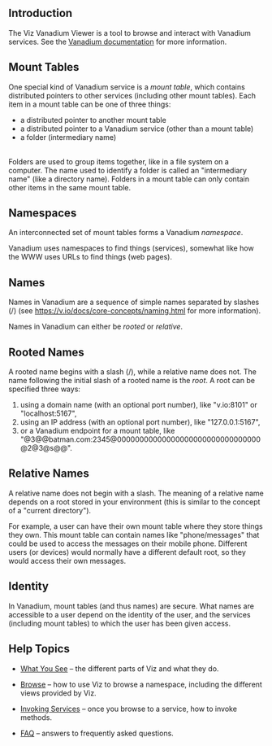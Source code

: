 Introduction
------------

The Viz Vanadium Viewer is a tool to browse and interact with Vanadium services.
See the [Vanadium documentation](http://staging.v.io) for more information.

Mount Tables
------------

One special kind of Vanadium service is a *mount table*, which contains
distributed pointers to other services (including other mount tables).
Each item in a mount table can be one of three things:
* a distributed pointer to another mount table
* a distributed pointer to a Vanadium service (other than a mount table)
* a folder (intermediary name)

<br />Folders are used to group items together, like in a file system
on a computer.
The name used to identify a folder is called an "intermediary name" (like
a directory name). Folders in a mount table can only contain other items
in the same mount table.

Namespaces
----------

An interconnected set of mount tables forms a Vanadium *namespace*.

Vanadium uses namespaces to find things (services), somewhat like how the WWW
uses URLs to find things (web pages).

Names
-----

Names in Vanadium are a sequence of simple names separated by slashes (/)
(see https://v.io/docs/core-concepts/naming.html for more information).

Names in Vanadium can either be *rooted* or *relative*.

Rooted Names
------------

A rooted name begins with a slash (/), while a relative name does not.
The name following the initial slash of a rooted name is the *root*.
A root can be specified three ways:
1. using a domain name (with an optional port number), like "v.io:8101"
or "localhost:5167",
2. using an IP address (with an optional port number), like "127.0.0.1:5167",
3. or a Vanadium endpoint for a mount table, like
"@3@@batman.com:2345@00000000000000000000000000000000@2@3@s@@".

Relative Names
--------------

A relative name does not begin with a slash.
The meaning of a relative name depends on a root stored in your environment
(this is similar to the concept of a "current directory").

For example, a user can have their own mount table where they store things
they own. This mount table can contain names like "phone/messages" that
could be used to access the messages on their mobile phone.
Different users (or devices) would normally have a different default root,
so they would access their own messages.

Identity
--------

In Vanadium, mount tables (and thus names) are secure.
What names are accessible to a user depend on the identity of the user, and
the services (including mount tables) to which the user has been given access.

Help Topics
-----------

* [What You See](#/help/details) – the different parts of Viz and what they do.

* [Browse](#/help/browse) – how to use Viz to browse a namespace,
including the different views provided by Viz.

* [Invoking Services](#/help/methods) – once you browse to a service,
how to invoke methods.

* [FAQ](#/help/faq) – answers to frequently asked questions.
